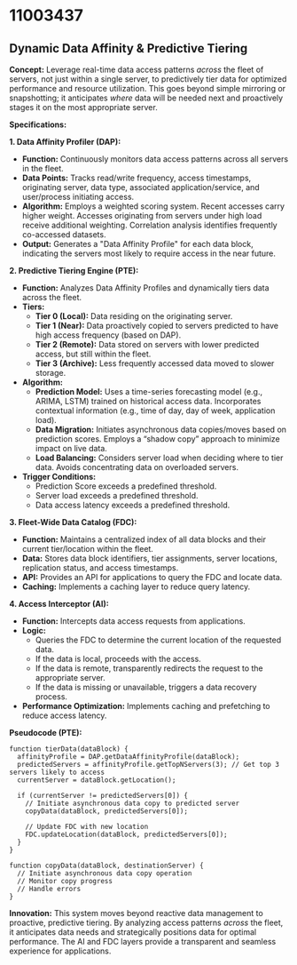 # 11003437

## Dynamic Data Affinity & Predictive Tiering

**Concept:** Leverage real-time data access patterns *across* the fleet of servers, not just within a single server, to predictively tier data for optimized performance and resource utilization. This goes beyond simple mirroring or snapshotting; it anticipates *where* data will be needed next and proactively stages it on the most appropriate server.

**Specifications:**

**1. Data Affinity Profiler (DAP):**

*   **Function:** Continuously monitors data access patterns across all servers in the fleet.
*   **Data Points:** Tracks read/write frequency, access timestamps, originating server, data type, associated application/service, and user/process initiating access.
*   **Algorithm:** Employs a weighted scoring system. Recent accesses carry higher weight. Accesses originating from servers under high load receive additional weighting. Correlation analysis identifies frequently co-accessed datasets.
*   **Output:** Generates a "Data Affinity Profile" for each data block, indicating the servers most likely to require access in the near future.

**2. Predictive Tiering Engine (PTE):**

*   **Function:** Analyzes Data Affinity Profiles and dynamically tiers data across the fleet.
*   **Tiers:**
    *   **Tier 0 (Local):** Data residing on the originating server.
    *   **Tier 1 (Near):** Data proactively copied to servers predicted to have high access frequency (based on DAP).
    *   **Tier 2 (Remote):** Data stored on servers with lower predicted access, but still within the fleet.
    *   **Tier 3 (Archive):** Less frequently accessed data moved to slower storage.
*   **Algorithm:**
    *   **Prediction Model:** Uses a time-series forecasting model (e.g., ARIMA, LSTM) trained on historical access data. Incorporates contextual information (e.g., time of day, day of week, application load).
    *   **Data Migration:** Initiates asynchronous data copies/moves based on prediction scores. Employs a “shadow copy” approach to minimize impact on live data.
    *   **Load Balancing:** Considers server load when deciding where to tier data. Avoids concentrating data on overloaded servers.
*   **Trigger Conditions:**
    *   Prediction Score exceeds a predefined threshold.
    *   Server load exceeds a predefined threshold.
    *   Data access latency exceeds a predefined threshold.

**3. Fleet-Wide Data Catalog (FDC):**

*   **Function:** Maintains a centralized index of all data blocks and their current tier/location within the fleet.
*   **Data:** Stores data block identifiers, tier assignments, server locations, replication status, and access timestamps.
*   **API:** Provides an API for applications to query the FDC and locate data.
*   **Caching:** Implements a caching layer to reduce query latency.

**4. Access Interceptor (AI):**

*   **Function:** Intercepts data access requests from applications.
*   **Logic:**
    *   Queries the FDC to determine the current location of the requested data.
    *   If the data is local, proceeds with the access.
    *   If the data is remote, transparently redirects the request to the appropriate server.
    *   If the data is missing or unavailable, triggers a data recovery process.
*   **Performance Optimization:** Implements caching and prefetching to reduce access latency.

**Pseudocode (PTE):**

```
function tierData(dataBlock) {
  affinityProfile = DAP.getDataAffinityProfile(dataBlock);
  predictedServers = affinityProfile.getTopNServers(3); // Get top 3 servers likely to access
  currentServer = dataBlock.getLocation();

  if (currentServer != predictedServers[0]) {
    // Initiate asynchronous data copy to predicted server
    copyData(dataBlock, predictedServers[0]);

    // Update FDC with new location
    FDC.updateLocation(dataBlock, predictedServers[0]);
  }
}

function copyData(dataBlock, destinationServer) {
  // Initiate asynchronous data copy operation
  // Monitor copy progress
  // Handle errors
}
```

**Innovation:** This system moves beyond reactive data management to proactive, predictive tiering. By analyzing access patterns *across* the fleet, it anticipates data needs and strategically positions data for optimal performance. The AI and FDC layers provide a transparent and seamless experience for applications.